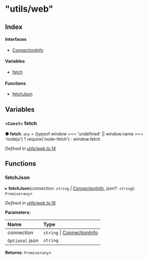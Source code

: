 # "utils/web"

## Index

#### Interfaces

* [ConnectionInfo](_utils_web_.connectioninfo.md)

#### Variables

* [fetch](./#fetch)

#### Functions

* [fetchJson](./#fetchjson)

## Variables

### `<Const>` fetch <a id="fetch"></a>

**● fetch**: _`any`_ = \(typeof window === 'undefined' \|\| window.name === 'nodejs'\) ? require\('node-fetch'\) : window.fetch

_Defined in_ [_utils/web.ts:14_](https://github.com/nearprotocol/nearlib/blob/7880ebf/src.ts/utils/web.ts#L14)

## Functions

### fetchJson <a id="fetchjson"></a>

▸ **fetchJson**\(connection: _`string` \|_ [_ConnectionInfo_](_utils_web_.connectioninfo.md), json?: _`string`_\): `Promise`&lt;`any`&gt;

_Defined in_ [_utils/web.ts:16_](https://github.com/nearprotocol/nearlib/blob/7880ebf/src.ts/utils/web.ts#L16)

**Parameters:**

| Name | Type |
| :--- | :--- |
| connection | `string` \| [ConnectionInfo](_utils_web_.connectioninfo.md) |
| `Optional` json | `string` |

**Returns:** `Promise`&lt;`any`&gt;

